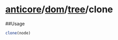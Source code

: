 # [anticore](../../../../../#reference)/[dom](../../#reference)/[tree](../#reference)/<a name="reference">clone</a>

##Usage

```js
clone(node)
```